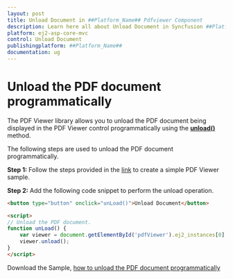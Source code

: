 ```yaml
---
layout: post
title: Unload Document in ##Platform_Name## Pdfviewer Component
description: Learn here all about Unload Document in Syncfusion ##Platform_Name## Pdfviewer component of Syncfusion Essential JS 2 and more.
platform: ej2-asp-core-mvc
control: Unload Document
publishingplatform: ##Platform_Name##
documentation: ug
---
```



# Unload the PDF document programmatically

The PDF Viewer library allows you to unload the PDF document being displayed in the PDF Viewer control programmatically using the [**unload()**](https://ej2.syncfusion.com/documentation/api/pdfviewer/#unload) method.

The following steps are used to unload the PDF document programmatically.

**Step 1:** Follow the steps provided in the [link](https://ej2.syncfusion.com/aspnetmvc/documentation/pdfviewer/getting-started/) to create a simple PDF Viewer sample.

**Step 2:** Add the following code snippet to perform the unload operation.

```html
<button type="button" onclick="unLoad()">Unload Document</button>

<script>
// Unload the PDF document.
function unLoad() {
    var viewer = document.getElementById('pdfViewer').ej2_instances[0];
    viewer.unload();
}
</script>
```

Download the Sample, [how to unload the PDF document programmatically](https://www.syncfusion.com/downloads/support/directtrac/general/ze/EJ2MvcSample-1421635547.zip)